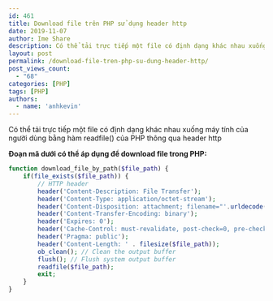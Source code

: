 ```yaml
---
id: 461
title: Download file trên PHP sử dụng header http
date: 2019-11-07
author: Ime Share
description: Có thể tải trực tiếp một file có định dạng khác nhau xuống máy tính của người dùng bằng hàm readfile() của PHP thông qua header http
layout: post
permalink: /download-file-tren-php-su-dung-header-http/
post_views_count:
  - "68"
categories: [PHP]
tags: [PHP]
authors:
  - name: 'anhkevin'
---
```

Có thể tải trực tiếp một file có định dạng khác nhau xuống máy tính của người dùng bằng hàm readfile() của PHP thông qua header http

**Đoạn mã dưới có thể áp dụng để download file trong PHP:**

```php
function download_file_by_path($file_path) {
    if(file_exists($file_path)) {
        // HTTP header
        header('Content-Description: File Transfer');
        header('Content-Type: application/octet-stream');
        header('Content-Disposition: attachment; filename="'.urldecode(basename($file_path)).'"');
        header('Content-Transfer-Encoding: binary');
        header('Expires: 0');
        header('Cache-Control: must-revalidate, post-check=0, pre-check=0');
        header('Pragma: public');
        header('Content-Length: ' . filesize($file_path));
        ob_clean(); // Clean the output buffer
        flush(); // Flush system output buffer
        readfile($file_path);
        exit;
    }
}
```